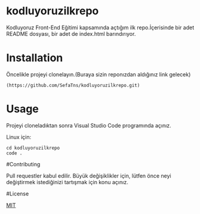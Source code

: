 # kodluyoruzilkrepo
Kodluyoruz Front-End Eğitimi kapsamında açtığım ilk repo.İçerisinde bir adet README dosyası, bir adet de index.html barındırıyor.

# Installation

Öncelikle projeyi clonelayın.(Buraya sizin reponızdan aldığınız link gelecek)

```
(https://github.com/SefaTns/kodluyoruzilkrepo.git)
```

# Usage

Projeyi cloneladıktan sonra Visual Studio Code programında açınız.

Linux için:

```
cd kodluyoruzilkrepo
code .
```

#Contributing

Pull requestler kabul edilir. Büyük değişiklikler için, lütfen önce neyi değiştirmek istediğinizi tartışmak için konu açınız.

#License

[MIT](https://choosealicense.com/licenses/mit/)
